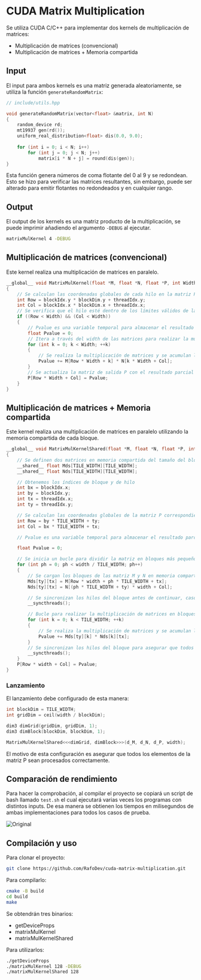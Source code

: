 # CUDA Matrix Multiplication

Se utiliza CUDA C/C++ para implementar dos kernels de multiplicación de matrices:

- Multiplicación de matrices (convencional)
- Multiplicación de matrices + Memoria compartida

## Input

El input para ambos kernels es una matriz generada aleatoriamente, se utiliza la función `generateRandomMatrix`: 

```c++
// include/utils.hpp

void generateRandomMatrix(vector<float> &matrix, int N)
{
	random_device rd;
	mt19937 gen(rd());
	uniform_real_distribution<float> dis(0.0, 9.0);
	
	for (int i = 0; i < N; i++)
		for (int j = 0; j < N; j++)
			matrix[i * N + j] = round(dis(gen));
}
```

Esta función genera números de coma flotante del 0 al 9 y se redondean. Esto se hizo para verificar las matrices resultantes, sin embargo, puede ser alterado para emitir flotantes no redondeados y en cualquier rango.

## Output

El output de los kernels es una matriz producto de la multiplicación, se puede imprimir añadiendo el argumento `-DEBUG` al ejecutar.

```bash
matrixMulKernel 4 -DEBUG
```

## Multiplicación de matrices (convencional)

Este kernel realiza una multiplicación de matrices en paralelo.

```c++
__global__ void MatrixMulKernel(float *M, float *N, float *P, int Width)
{
	// Se calculan las coordenadas globales de cada hilo en la matriz P
    int Row = blockIdx.y * blockDim.y + threadIdx.y;
    int Col = blockIdx.x * blockDim.x + threadIdx.x;
	// Se verifica que el hilo esté dentro de los límites válidos de la matriz P
    if ((Row < Width) && (Col < Width))
    {
		// Pvalue es una variable temporal para almacenar el resultado parcial de la multiplicación realizada por cada hilo
        float Pvalue = 0;
        // Itera a través del width de las matrices para realizar la multiplicación 
		for (int k = 0; k < Width; ++k)
        {
			// Se realiza la multiplicación de matrices y se acumulan los resultados
            Pvalue += M[Row * Width + k] * N[k * Width + Col];
        }
		// Se actualiza la matriz de salida P con el resultado parcial calculado por el hijo
        P[Row * Width + Col] = Pvalue;
    }
}
```

## Multiplicación de matrices + Memoria compartida

Este kernel realiza una multiplicación de matrices en paralelo utilizando la memoria compartida de cada bloque.

```c++
__global__ void MatrixMulKernelShared(float *M, float *N, float *P, int width)
{
	// Se definen dos matrices en memoria compartida del tamaño del bloque (TILE_WIDTH)
    __shared__ float Mds[TILE_WIDTH][TILE_WIDTH];
    __shared__ float Nds[TILE_WIDTH][TILE_WIDTH];

	// Obtenemos los índices de bloque y de hilo
    int bx = blockIdx.x;
    int by = blockIdx.y;
    int tx = threadIdx.x;
    int ty = threadIdx.y;

	// Se calculan las coordenadas globales de la matriz P correspondientes al hilo actual
    int Row = by * TILE_WIDTH + ty;
    int Col = bx * TILE_WIDTH + tx;

	// Pvalue es una variable temporal para almacenar el resultado parcial de la multiplicación realizada por cada hilo

    float Pvalue = 0;

	// Se inicia un bucle para dividir la matriz en bloques más pequeños
    for (int ph = 0; ph < width / TILE_WIDTH; ph++)
    {
		// Se cargan los bloques de las matriz M y N en memoria compartida Mds Nds
        Mds[ty][tx] = M[Row * width + ph * TILE_WIDTH + tx];
        Nds[ty][tx] = N[(ph * TILE_WIDTH + ty) * width + Col];

		// Se sincronizan los hilos del bloque antes de continuar, caso contrario no habrían datos para multiplicar
        __syncthreads();

		// Bucle para realizar la multiplicación de matrices en bloques cargados en memoria compartida
        for (int k = 0; k < TILE_WIDTH; ++k)
        {
			// Se realiza la multiplicación de matrices y se acumulan los resultados
            Pvalue += Mds[ty][k] * Nds[k][tx];
        }	
		// Se sincronizan los hilos del bloque para asegurar que todos los hilos hayan terminado de multiplicar antes de iterar nuevamente
        __syncthreads();
    }
    P[Row * width + Col] = Pvalue;
}
```

### Lanzamiento

El lanzamiento debe configurado de esta manera:

```c++ 
int blockDim = TILE_WIDTH;
int gridDim = ceil(width / blockDim);

dim3 dimGrid(gridDim, gridDim, 1);
dim3 dimBlock(blockDim, blockDim, 1);

MatrixMulKernelShared<<<dimGrid, dimBlock>>>(d_M, d_N, d_P, width);
```

El motivo de esta configuración es asegurar que todos los elementos de la matriz P sean procesados correctamente. 

## Comparación de rendimiento

Para hacer la comprobación, al compilar el proyecto se copiará un script de bash llamado `test.sh` el cual ejecutará varias veces los programas con distintos inputs. De esa manera se obtienen los tiempos en milisegundos de ambas implementaciones para todos los casos de prueba.

<img src="https://i.postimg.cc/HncLV2bP/mat-cuda.png" alt="Original">


## Compilación y uso

Para clonar el proyecto:

```bash
git clone https://github.com/RafoDev/cuda-matrix-multiplication.git
```
Para compilarlo:

```bash
cmake -B build
cd build
make
```
Se obtendrán tres binarios:

- getDeviceProps
- matrixMulKernel
- matrixMulKernelShared

Para utilizarlos:

```bash
./getDeviceProps
./matrixMulKernel 128 -DEBUG
./matrixMulKernelShared 128 
```

